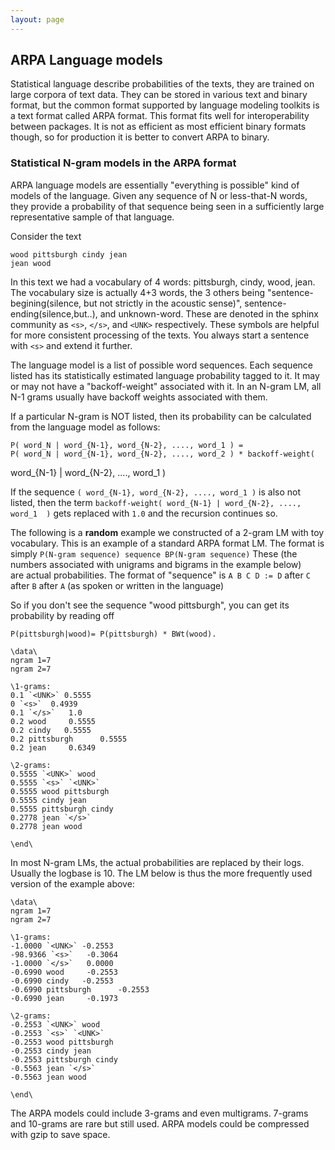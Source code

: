 ```yaml
---
layout: page 
---
```

## ARPA Language models

Statistical language describe probabilities of the texts, they are trained on 
large corpora of text data. They can be stored in various text and binary 
format, but the common format supported by language modeling toolkits is a text 
format called ARPA format. This format fits well for interoperability between 
packages. It is not as efficient as most efficient binary formats though, so 
for production it is better to convert ARPA to binary.


### Statistical N-gram models in the ARPA format

ARPA language models are essentially "everything is possible" kind of models of 
the language. Given any sequence of N or less-that-N words, they provide a 
probability of that sequence being seen in a sufficiently large representative 
sample of that language.

Consider the text

	
	wood pittsburgh cindy jean
	jean wood


In this text we had a vocabulary of 4 words:
pittsburgh, cindy, wood, jean. The vocabulary size is actually
4+3 words, the 3 others being "sentence-begining(silence, but not
strictly in the acoustic sense)", sentence-ending(silence,but..), and
unknown-word. These are denoted in the sphinx community as `<s>`, `</s>`, and 
`<UNK>` respectively. These symbols are helpful for more consistent processing 
of the texts. You always start a sentence with `<s>` and extend it further.

The language model is a list of possible word sequences. Each sequence listed 
has its statistically estimated language probability tagged to it. It may or 
may not have a "backoff-weight" associated with it. In an N-gram LM, all N-1 
grams usually have backoff weights associated with them.

If a particular N-gram is NOT listed, then its probability can be
calculated from the language model as follows:

	
	P( word_N | word_{N-1}, word_{N-2}, ...., word_1 ) =
	P( word_N | word_{N-1}, word_{N-2}, ...., word_2 ) * backoff-weight( 
word_{N-1} | word_{N-2}, ...., word_1 )


If the sequence `( word_{N-1}, word_{N-2}, ...., word_1 )` is also not 
listed, then the term `backoff-weight( word_{N-1} | word_{N-2}, ...., word_1 
)` gets replaced with `1.0` and the recursion continues so. 

The following is a **random** example we constructed of a 2-gram LM with toy 
vocabulary. This is an example of a standard ARPA format LM. The format is 
simply `P(N-gram sequence) sequence BP(N-gram sequence)`
These (the numbers associated with unigrams and bigrams in the example  below)  
are actual probabilities. 
The format of "sequence" is `A B C D := D` after `C` after `B` after 
`A` (as spoken or written in the language)

So if you don't see the sequence "wood pittsburgh", you can get its probability 
by reading off 

`P(pittsburgh|wood)= P(pittsburgh) * BWt(wood).`

	
	
	\data\
	ngram 1=7
	ngram 2=7
	
	\1-grams:
	0.1 `<UNK>`	0.5555
	0 `<s>`	 0.4939
	0.1 `</s>`	 1.0
	0.2 wood	 0.5555
	0.2 cindy	0.5555
	0.2 pittsburgh		0.5555
	0.2 jean	 0.6349
	
	\2-grams:
	0.5555 `<UNK>` wood
	0.5555 `<s>` `<UNK>`
	0.5555 wood pittsburgh
	0.5555 cindy jean
	0.5555 pittsburgh cindy
	0.2778 jean `</s>`
	0.2778 jean wood 
	
	\end\
	
	


In most N-gram LMs, the actual probabilities are replaced by their
logs. Usually the logbase is 10. The LM below is thus the more
frequently used version of the example above:

	
	
	\data\
	ngram 1=7
	ngram 2=7
	
	\1-grams:
	-1.0000 `<UNK>`	-0.2553
	-98.9366 `<s>`	 -0.3064
	-1.0000 `</s>`	 0.0000
	-0.6990 wood	 -0.2553
	-0.6990 cindy	-0.2553
	-0.6990 pittsburgh		-0.2553
	-0.6990 jean	 -0.1973
	
	\2-grams:
	-0.2553 `<UNK>` wood
	-0.2553 `<s>` `<UNK>`
	-0.2553 wood pittsburgh
	-0.2553 cindy jean
	-0.2553 pittsburgh cindy
	-0.5563 jean `</s>`
	-0.5563 jean wood 
	
	\end\
	


The ARPA models could include 3-grams and even multigrams. 7-grams and 10-grams 
are rare but still used. ARPA models could be compressed with gzip to save 
space.


